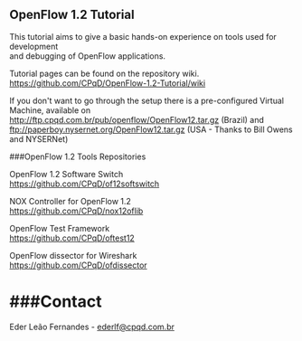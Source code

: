 ## OpenFlow 1.2 Tutorial
 
This tutorial aims to give a basic hands-on experience on tools used for development  
and debugging of OpenFlow applications. 

Tutorial pages can be found on the repository wiki.      
https://github.com/CPqD/OpenFlow-1.2-Tutorial/wiki  

If you don't want to go through the setup there is a pre-configured Virtual Machine, available on http://ftp.cpqd.com.br/pub/openflow/OpenFlow12.tar.gz (Brazil) and ftp://paperboy.nysernet.org/OpenFlow12.tar.gz (USA - Thanks to Bill Owens and NYSERNet)

###OpenFlow 1.2 Tools Repositories  

OpenFlow 1.2 Software Switch   
https://github.com/CPqD/of12softswitch

NOX Controller for OpenFlow 1.2  
https://github.com/CPqD/nox12oflib

OpenFlow Test Framework  
https://github.com/CPqD/oftest12

OpenFlow dissector for Wireshark  
https://github.com/CPqD/ofdissector


###Contact
===========
Eder Leão Fernandes - ederlf@cpqd.com.br

